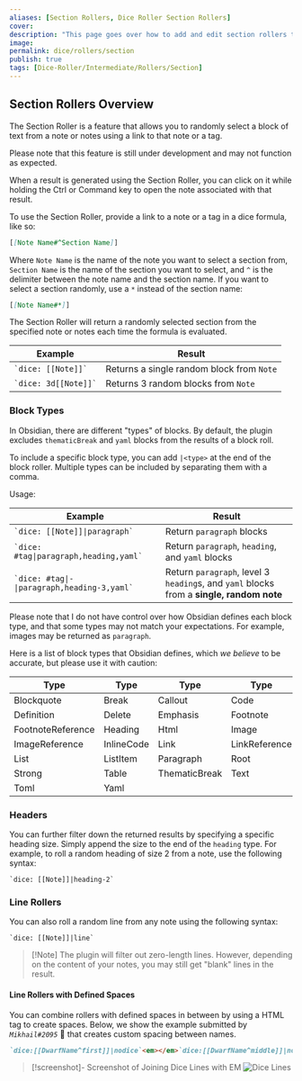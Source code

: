 ```yaml
---
aliases: [Section Rollers, Dice Roller Section Rollers]
cover: 
description: "This page goes over how to add and edit section rollers to your notes."
image: 
permalink: dice/rollers/section
publish: true
tags: [Dice-Roller/Intermediate/Rollers/Section]
---
```


## Section Rollers Overview

The Section Roller is a feature that allows you to randomly select a block of text from a note or notes using a link to that note or a tag.

Please note that this feature is still under development and may not function as expected.

When a result is generated using the Section Roller, you can click on it while holding the Ctrl or Command key to open the note associated with that result.

To use the Section Roller, provide a link to a note or a tag in a dice formula, like so:

```md
[[Note Name#^Section Name]]
```

Where `Note Name` is the name of the note you want to select a section from, `Section Name` is the name of the section you want to select, and `^` is the delimiter between the note name and the section name. If you want to select a section randomly, use a `*` instead of the section name:

```md
[[Note Name#*]]
```

The Section Roller will return a randomly selected section from the specified note or notes each time the formula is evaluated.

| Example | Result |
| --- | --- |
| `` `dice: [[Note]]` `` | Returns a single random block from `Note` |
| `` `dice: 3d[[Note]]` `` | Returns 3 random blocks from `Note` |

### Block Types

In Obsidian, there are different "types" of blocks. By default, the plugin excludes `thematicBreak` and `yaml` blocks from the results of a block roll.

To include a specific block type, you can add `|<type>` at the end of the block roller. Multiple types can be included by separating them with a comma.

Usage:

| Example                                         | Result                                                                                   |
| ----------------------------------------------- | ---------------------------------------------------------------------------------------- |
| `` `dice: [[Note]]\|paragraph` ``               | Return `paragraph` blocks                                                                |
| `` `dice: #tag\|paragraph,heading,yaml` ``      | Return `paragraph`, `heading`, and `yaml` blocks                                         |
| `` `dice: #tag\|-\|paragraph,heading-3,yaml` `` | Return `paragraph`, level 3 `heading`s, and `yaml` blocks from a **single, random note** |

Please note that I do not have control over how Obsidian defines each block type, and that some types may not match your expectations. For example, images may be returned as `paragraph`.

Here is a list of block types that Obsidian defines, which *we believe* to be accurate, but please use it with caution:

| Type                | Type             | Type                 | Type           |
| ------------------- | ---------------- | -------------------- | -------------- |
| Blockquote          | Break            | Callout              | Code           |
| Definition          | Delete           | Emphasis             | Footnote       |
| FootnoteReference   | Heading          | Html                 | Image          |
| ImageReference      | InlineCode       | Link                 | LinkReference  |
| List                | ListItem         | Paragraph            | Root           |
| Strong              | Table            | ThematicBreak        | Text           |
| Toml                | Yaml             |                      |                |

### Headers

You can further filter down the returned results by specifying a specific heading size. Simply append the size to the end of the `heading` type. For example, to roll a random heading of size 2 from a note, use the following syntax:

`` `dice: [[Note]]|heading-2` ``

### Line Rollers

You can also roll a random line from any note using the following syntax:

`` `dice: [[Note]]|line` ``

> [!Note] The plugin will filter out zero-length lines. However, depending on the content of your notes, you may still get "blank" lines in the result.

#### Line Rollers with Defined Spaces

You can combine rollers with defined spaces in between by using a HTML tag to create spaces. Below, we show the example submitted by *`Mikhail#2095`* 🎉 that creates custom spacing between names. 

```md
`dice:[[DwarfName^first]]|nodice`<em></em>`dice:[[DwarfName^middle]]|nodice`<em></em>`dice:[[DwarfName^last]]|nodice` `dice:[[DwarfName^first]]|nodice`<em></em>`dice:[[DwarfName^middle]]|nodice`<em></em>`dice:[[DwarfName^last]]|nodice`<em></em>son `dice:[[DwarfName^last1]]|nodice`<em></em>`dice:[[DwarfName^last2]]|nodice`, of Clan `dice:[[DwarfName^first]]|nodice`<em></em>`dice:[[DwarfName^middle]]|nodice`<em></em>`dice:[[DwarfName^last]]|nodice`
```

> [!screenshot]- Screenshot of Joining Dice Lines with EM
> ![Dice Lines](https://github.com/javalent/dice-roller/blob/main/publish/images/joining-dice-with-em.png?raw=true)